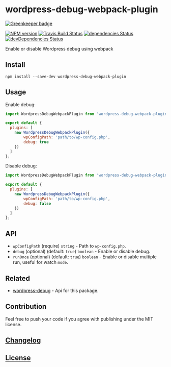 # wordpress-debug-webpack-plugin

[![Greenkeeper badge](https://badges.greenkeeper.io/itgalaxy/wordpress-debug-webpack-plugin.svg)](https://greenkeeper.io/)

[![NPM version](https://img.shields.io/npm/v/wordpress-debug-webpack-plugin.svg)](https://www.npmjs.org/package/wordpress-debug-webpack-plugin) 
[![Travis Build Status](https://img.shields.io/travis/itgalaxy/wordpress-debug-webpack-plugin/master.svg?label=build)](https://travis-ci.org/itgalaxy/wordpress-debug-webpack-plugin) 
[![dependencies Status](https://david-dm.org/itgalaxy/wordpress-debug-webpack-plugin/status.svg)](https://david-dm.org/itgalaxy/wordpress-debug-webpack-plugin) 
[![devDependencies Status](https://david-dm.org/itgalaxy/wordpress-debug-webpack-plugin/dev-status.svg)](https://david-dm.org/itgalaxy/wordpress-debug-webpack-plugin?type=dev)

Enable or disable Wordpress debug using webpack

## Install

```shell
npm install --save-dev wordpress-debug-webpack-plugin
```

## Usage

Enable debug:

```js
import WordpressDebugWebpackPlugin from 'wordpress-debug-webpack-plugin';

export default {
  plugins: [
    new WordpressDebugWebpackPlugin({
        wpConfigPath: 'path/to/wp-config.php', 
        debug: true
    })
  ]
};
```

Disable debug:

```js
import WordpressDebugWebpackPlugin from 'wordpress-debug-webpack-plugin';

export default {
  plugins: [
    new WordpressDebugWebpackPlugin({
        wpConfigPath: 'path/to/wp-config.php', 
        debug: false
    })
  ]
};
```

## API

-   `wpConfigPath` (require) `string` - Path to `wp-config.php`.
-   `debug` (optional) (default: `true`) `boolean` - Enable or disable debug.
-   `runOnce` (optional) (default: `true`) `boolean` - Enable or disable multiple run, useful for watch `mode`.

## Related

-   [wordpress-debug](https://github.com/itgalaxy/wordpress-debug) - Api for this package.

## Contribution

Feel free to push your code if you agree with publishing under the MIT license.

## [Changelog](CHANGELOG.md)

## [License](LICENSE)
